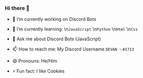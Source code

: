 ### Hi there 👋


- 🔭 I’m currently working on Discord Bots

- 🌱 I’m currently learning: 
 \n`JavaScript`
 \n`Python`
 \n`Html`
 \n`Css`

- 💬 Ask me about Discord Bots (JavaScript)
- 📫 How to reach me: My Discord Username `DEVAN ✨#1713`
- 😄 Pronouns: He/Him
- ⚡ Fun fact: I like Cookies
